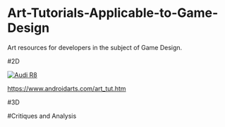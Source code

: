 # Art-Tutorials-Applicable-to-Game-Design
Art resources for developers in the subject of Game Design.

#2D

[![Audi R8](http://img.youtube.com/vi/KOxbO0EI4MA/0.jpg)](https://www.youtube.com/watch?v=KOxbO0EI4MA "Audi R8")

https://www.androidarts.com/art_tut.htm


#3D

#Critiques and Analysis
